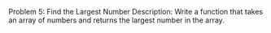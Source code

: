 Problem 5: Find the Largest Number
Description: Write a function that takes an array of numbers and returns the largest number in the array.
